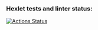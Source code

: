 ### Hexlet tests and linter status:
[![Actions Status](https://github.com/gmaslov-dev/php-project-45/actions/workflows/hexlet-check.yml/badge.svg)](https://github.com/gmaslov-dev/php-project-45/actions)
